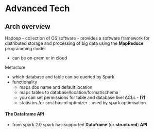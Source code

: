 # Advanced Tech

## Arch overview 

  
Hadoop - collection of OS software - provides a software framework for distributed storage and processing of big data using the **MapReduce** programming model

* can be on-prem or in cloud 

Metastore

* which database and table can be queried by Spark 
* functionality 
  * maps dbs name and default location 
  * maps tables to database/location/format/schema 
  * you can set permissions for table and database livel ACLs - **\(?\)**
  * statistics for cost based optimizer - used by spark optimisation

#### The Dataframe API

* from spark 2.0 spark has supported **Dataframe** \(or **structured**\) **API** 



